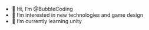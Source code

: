 - 👋 Hi, I’m @BubbleCoding
- 👀 I’m interested in new technologies and game design
- 🌱 I’m currently learning unity


<!---
BubbleCoding/BubbleCoding is a ✨ special ✨ repository because its `README.md` (this file) appears on your GitHub profile.
You can click the Preview link to take a look at your changes.
--->
